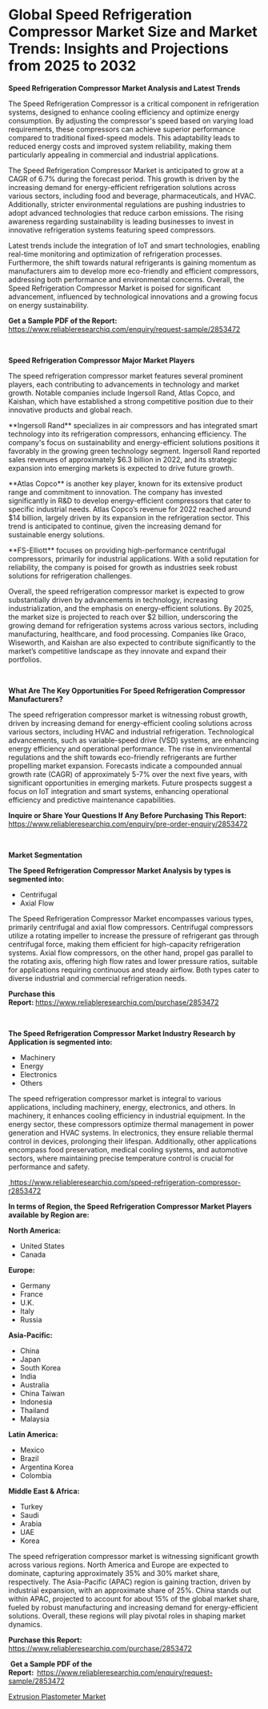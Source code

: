 <p><h1>Global Speed Refrigeration Compressor Market Size and Market Trends: Insights and Projections from 2025 to 2032</h1></p><p><strong>Speed Refrigeration Compressor Market Analysis and Latest Trends</strong></p>
<p><p>The Speed Refrigeration Compressor is a critical component in refrigeration systems, designed to enhance cooling efficiency and optimize energy consumption. By adjusting the compressor's speed based on varying load requirements, these compressors can achieve superior performance compared to traditional fixed-speed models. This adaptability leads to reduced energy costs and improved system reliability, making them particularly appealing in commercial and industrial applications.</p><p>The Speed Refrigeration Compressor Market is anticipated to grow at a CAGR of 6.7% during the forecast period. This growth is driven by the increasing demand for energy-efficient refrigeration solutions across various sectors, including food and beverage, pharmaceuticals, and HVAC. Additionally, stricter environmental regulations are pushing industries to adopt advanced technologies that reduce carbon emissions. The rising awareness regarding sustainability is leading businesses to invest in innovative refrigeration systems featuring speed compressors.</p><p>Latest trends include the integration of IoT and smart technologies, enabling real-time monitoring and optimization of refrigeration processes. Furthermore, the shift towards natural refrigerants is gaining momentum as manufacturers aim to develop more eco-friendly and efficient compressors, addressing both performance and environmental concerns. Overall, the Speed Refrigeration Compressor Market is poised for significant advancement, influenced by technological innovations and a growing focus on energy sustainability.</p></p>
<p><strong>Get a Sample PDF of the Report:&nbsp;</strong> <a href="https://www.reliableresearchiq.com/enquiry/request-sample/2853472?utm_campaign=2758&utm_medium=2&utm_source=Github&utm_content=ia&utm_term=12032025&utm_id=speed-refrigeration-compressor">https://www.reliableresearchiq.com/enquiry/request-sample/2853472</a></p>
<p>&nbsp;</p>
<p><strong>Speed Refrigeration Compressor Major Market Players</strong></p>
<p><p>The speed refrigeration compressor market features several prominent players, each contributing to advancements in technology and market growth. Notable companies include Ingersoll Rand, Atlas Copco, and Kaishan, which have established a strong competitive position due to their innovative products and global reach.</p><p>**Ingersoll Rand** specializes in air compressors and has integrated smart technology into its refrigeration compressors, enhancing efficiency. The company's focus on sustainability and energy-efficient solutions positions it favorably in the growing green technology segment. Ingersoll Rand reported sales revenues of approximately $6.3 billion in 2022, and its strategic expansion into emerging markets is expected to drive future growth.</p><p>**Atlas Copco** is another key player, known for its extensive product range and commitment to innovation. The company has invested significantly in R&D to develop energy-efficient compressors that cater to specific industrial needs. Atlas Copco’s revenue for 2022 reached around $14 billion, largely driven by its expansion in the refrigeration sector. This trend is anticipated to continue, given the increasing demand for sustainable energy solutions.</p><p>**FS-Elliott** focuses on providing high-performance centrifugal compressors, primarily for industrial applications. With a solid reputation for reliability, the company is poised for growth as industries seek robust solutions for refrigeration challenges.</p><p>Overall, the speed refrigeration compressor market is expected to grow substantially driven by advancements in technology, increasing industrialization, and the emphasis on energy-efficient solutions. By 2025, the market size is projected to reach over $2 billion, underscoring the growing demand for refrigeration systems across various sectors, including manufacturing, healthcare, and food processing. Companies like Graco, Wiseworth, and Kaishan are also expected to contribute significantly to the market’s competitive landscape as they innovate and expand their portfolios.</p></p>
<p>&nbsp;</p>
<p><strong>What Are The Key Opportunities For Speed Refrigeration Compressor Manufacturers?</strong></p>
<p><p>The speed refrigeration compressor market is witnessing robust growth, driven by increasing demand for energy-efficient cooling solutions across various sectors, including HVAC and industrial refrigeration. Technological advancements, such as variable-speed drive (VSD) systems, are enhancing energy efficiency and operational performance. The rise in environmental regulations and the shift towards eco-friendly refrigerants are further propelling market expansion. Forecasts indicate a compounded annual growth rate (CAGR) of approximately 5-7% over the next five years, with significant opportunities in emerging markets. Future prospects suggest a focus on IoT integration and smart systems, enhancing operational efficiency and predictive maintenance capabilities.</p></p>
<p><strong>Inquire or Share Your Questions If Any Before Purchasing This Report:</strong> <a href="https://www.reliableresearchiq.com/enquiry/pre-order-enquiry/2853472?utm_campaign=2758&utm_medium=2&utm_source=Github&utm_content=ia&utm_term=12032025&utm_id=speed-refrigeration-compressor">https://www.reliableresearchiq.com/enquiry/pre-order-enquiry/2853472</a></p>
<p>&nbsp;</p>
<p><strong>Market Segmentation</strong></p>
<p><strong>The Speed Refrigeration Compressor Market Analysis by types is segmented into:</strong></p>
<p><ul><li>Centrifugal</li><li>Axial Flow</li></ul></p>
<p><p>The Speed Refrigeration Compressor Market encompasses various types, primarily centrifugal and axial flow compressors. Centrifugal compressors utilize a rotating impeller to increase the pressure of refrigerant gas through centrifugal force, making them efficient for high-capacity refrigeration systems. Axial flow compressors, on the other hand, propel gas parallel to the rotating axis, offering high flow rates and lower pressure ratios, suitable for applications requiring continuous and steady airflow. Both types cater to diverse industrial and commercial refrigeration needs.</p></p>
<p><strong>Purchase this Report:&nbsp;</strong><a href="https://www.reliableresearchiq.com/purchase/2853472?utm_campaign=2758&utm_medium=2&utm_source=Github&utm_content=ia&utm_term=12032025&utm_id=speed-refrigeration-compressor">https://www.reliableresearchiq.com/purchase/2853472</a></p>
<p>&nbsp;</p>
<p><strong>The Speed Refrigeration Compressor Market Industry Research by Application is segmented into:</strong></p>
<p><ul><li>Machinery</li><li>Energy</li><li>Electronics</li><li>Others</li></ul></p>
<p><p>The speed refrigeration compressor market is integral to various applications, including machinery, energy, electronics, and others. In machinery, it enhances cooling efficiency in industrial equipment. In the energy sector, these compressors optimize thermal management in power generation and HVAC systems. In electronics, they ensure reliable thermal control in devices, prolonging their lifespan. Additionally, other applications encompass food preservation, medical cooling systems, and automotive sectors, where maintaining precise temperature control is crucial for performance and safety.</p></p>
<p><a href="https://www.reliableresearchiq.com/speed-refrigeration-compressor-r2853472?utm_campaign=2758&utm_medium=2&utm_source=Github&utm_content=ia&utm_term=12032025&utm_id=speed-refrigeration-compressor">&nbsp;https://www.reliableresearchiq.com/speed-refrigeration-compressor-r2853472</a></p>
<p><strong>In terms of Region, the Speed Refrigeration Compressor Market Players available by Region are:</strong></p>
<p>
    <p> <strong> North America: </strong>
        <ul>
            <li>United States</li>
            <li>Canada</li>
        </ul>
        </p> 
    <p> <strong> Europe: </strong>
        <ul>
            <li>Germany</li>
            <li>France</li>
            <li>U.K.</li>
            <li>Italy</li>
            <li>Russia</li>
        </ul>
        </p> 
    <p> <strong> Asia-Pacific: </strong>
        <ul>
            <li>China</li>
            <li>Japan</li>
            <li>South Korea</li>
            <li>India</li>
            <li>Australia</li>
            <li>China Taiwan</li>
            <li>Indonesia</li>
            <li>Thailand</li>
            <li>Malaysia</li>
        </ul>
        </p> 
    <p> <strong> Latin America: </strong>
        <ul>
            <li>Mexico</li>
            <li>Brazil</li>
            <li>Argentina Korea</li>
            <li>Colombia</li>
        </ul>
        </p> 
    <p> <strong> Middle East & Africa: </strong>
        <ul>
            <li>Turkey</li>
            <li>Saudi</li>
            <li>Arabia</li>
            <li>UAE</li>
            <li>Korea</li>
        </ul>
    </p>
    </p>
<p><p>The speed refrigeration compressor market is witnessing significant growth across various regions. North America and Europe are expected to dominate, capturing approximately 35% and 30% market share, respectively. The Asia-Pacific (APAC) region is gaining traction, driven by industrial expansion, with an approximate share of 25%. China stands out within APAC, projected to account for about 15% of the global market share, fueled by robust manufacturing and increasing demand for energy-efficient solutions. Overall, these regions will play pivotal roles in shaping market dynamics.</p></p>
<p><strong>Purchase this Report: </strong><a href="https://www.reliableresearchiq.com/purchase/2853472?utm_campaign=2758&utm_medium=2&utm_source=Github&utm_content=ia&utm_term=12032025&utm_id=speed-refrigeration-compressor">https://www.reliableresearchiq.com/purchase/2853472</a></p>
<p>&nbsp;<strong>Get a Sample PDF of the Report:&nbsp;&nbsp;</strong><a href="https://www.reliableresearchiq.com/enquiry/request-sample/2853472?utm_campaign=2758&utm_medium=2&utm_source=Github&utm_content=ia&utm_term=12032025&utm_id=speed-refrigeration-compressor">https://www.reliableresearchiq.com/enquiry/request-sample/2853472</a></p>
<p><strong></strong></p>
<p><p><a href="https://github.com/irfadac/Market-Research-Report-List-5/blob/main/extrusion-plastometer-market.md?utm_campaign=2758&utm_medium=2&utm_source=Github&utm_content=ia&utm_term=12032025&utm_id=speed-refrigeration-compressor">Extrusion Plastometer Market</a></p></p>